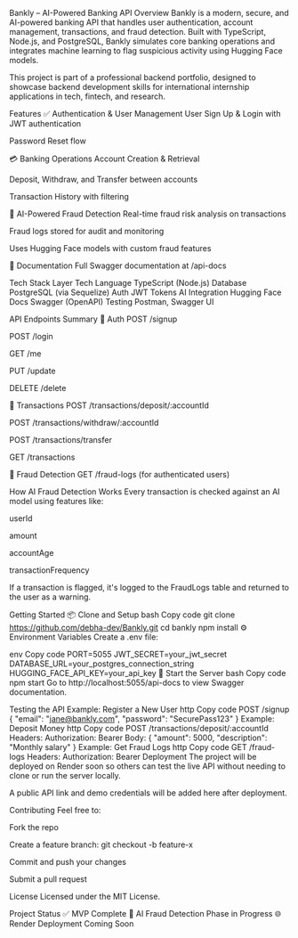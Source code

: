 Bankly – AI-Powered Banking API
Overview
Bankly is a modern, secure, and AI-powered banking API that handles user authentication, account management, transactions, and fraud detection. Built with TypeScript, Node.js, and PostgreSQL, Bankly simulates core banking operations and integrates machine learning to flag suspicious activity using Hugging Face models.

This project is part of a professional backend portfolio, designed to showcase backend development skills for international internship applications in tech, fintech, and research.

Features
✅ Authentication & User Management
User Sign Up & Login with JWT authentication

Password Reset flow

💳 Banking Operations
Account Creation & Retrieval

Deposit, Withdraw, and Transfer between accounts

Transaction History with filtering

🤖 AI-Powered Fraud Detection
Real-time fraud risk analysis on transactions

Fraud logs stored for audit and monitoring

Uses Hugging Face models with custom fraud features

🧾 Documentation
Full Swagger documentation at /api-docs

Tech Stack
Layer	Tech
Language	TypeScript (Node.js)
Database	PostgreSQL (via Sequelize)
Auth	JWT Tokens
AI Integration	Hugging Face
Docs	Swagger (OpenAPI)
Testing	Postman, Swagger UI

API Endpoints Summary
🔐 Auth
POST /signup

POST /login

GET /me

PUT /update

DELETE /delete

💼 Transactions
POST /transactions/deposit/:accountId

POST /transactions/withdraw/:accountId

POST /transactions/transfer

GET /transactions

🧠 Fraud Detection
GET /fraud-logs (for authenticated users)

How AI Fraud Detection Works
Every transaction is checked against an AI model using features like:

userId

amount

accountAge

transactionFrequency

If a transaction is flagged, it's logged to the FraudLogs table and returned to the user as a warning.

Getting Started
📦 Clone and Setup
bash
Copy code
git clone https://github.com/debha-dev/Bankly.git
cd bankly
npm install
⚙️ Environment Variables
Create a .env file:

env
Copy code
PORT=5055
JWT_SECRET=your_jwt_secret
DATABASE_URL=your_postgres_connection_string
HUGGING_FACE_API_KEY=your_api_key
🚀 Start the Server
bash
Copy code
npm start
Go to http://localhost:5055/api-docs to view Swagger documentation.

Testing the API
Example: Register a New User
http
Copy code
POST /signup
{
  "email": "jane@bankly.com",
  "password": "SecurePass123"
}
Example: Deposit Money
http
Copy code
POST /transactions/deposit/:accountId
Headers: Authorization: Bearer <token>
Body:
{
  "amount": 5000,
  "description": "Monthly salary"
}
Example: Get Fraud Logs
http
Copy code
GET /fraud-logs
Headers: Authorization: Bearer <token>
Deployment
The project will be deployed on Render soon so others can test the live API without needing to clone or run the server locally.

A public API link and demo credentials will be added here after deployment.

Contributing
Feel free to:

Fork the repo

Create a feature branch: git checkout -b feature-x

Commit and push your changes

Submit a pull request

License
Licensed under the MIT License.

Project Status
✅ MVP Complete
🚧 AI Fraud Detection Phase in Progress
🌐 Render Deployment Coming Soon

